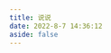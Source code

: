 ```yaml
---
title: 说说
date: 2022-8-7 14:36:12
aside: false
---
```


<script src="https://cdn.jsdelivr.net/npm/qexo-static@1.5.0/hexo/talks.min.js"></script>
<link rel="stylesheet" href="https://cdn.jsdelivr.net/npm/qexo-static@1.5.0/hexo/talks.min.css">
<div id="qexot"></div>
<script>showQexoTalks("qexot", "https://qexo.xlenco.eu.org", 5)</script>
